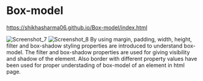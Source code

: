 # Box-model
https://shikhasharma06.github.io/Box-model/index.html


![Screenshot_7](https://github.com/Shikhasharma06/Box-model/assets/135316685/71dcb540-f98f-45ad-abbc-50ec796ab9b6)
![Screenshot_8](https://github.com/Shikhasharma06/Box-model/assets/135316685/9fc281a7-b078-4dc1-af90-87f90630c13a)
By using margin, padding, width, height, filter and box-shadow styling properties are introduced to understand box-model.
The filter and box-shadow properties are used for giving visibility and shadow of the element.
Also border with different property values have been used for proper understading of box-model of an element in html page.
